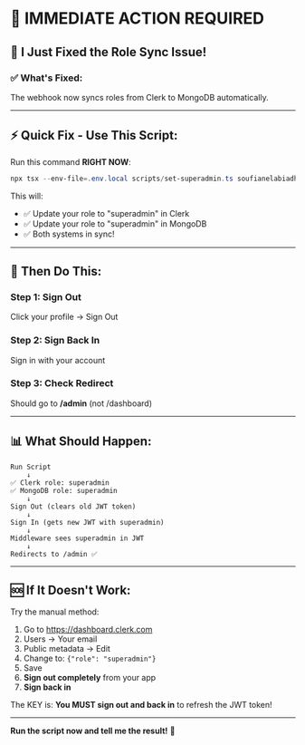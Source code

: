 # 🎯 IMMEDIATE ACTION REQUIRED

## 🔧 I Just Fixed the Role Sync Issue!

### ✅ What's Fixed:

The webhook now syncs roles from Clerk to MongoDB automatically.

---

## ⚡ Quick Fix - Use This Script:

Run this command **RIGHT NOW**:

```powershell
npx tsx --env-file=.env.local scripts/set-superadmin.ts soufianelabiadh@gmail.com
```

This will:

- ✅ Update your role to "superadmin" in Clerk
- ✅ Update your role to "superadmin" in MongoDB
- ✅ Both systems in sync!

---

## 🔑 Then Do This:

### Step 1: Sign Out

Click your profile → Sign Out

### Step 2: Sign Back In

Sign in with your account

### Step 3: Check Redirect

Should go to **/admin** (not /dashboard)

---

## 📊 What Should Happen:

```
Run Script
    ↓
✅ Clerk role: superadmin
✅ MongoDB role: superadmin
    ↓
Sign Out (clears old JWT token)
    ↓
Sign In (gets new JWT with superadmin)
    ↓
Middleware sees superadmin in JWT
    ↓
Redirects to /admin ✅
```

---

## 🆘 If It Doesn't Work:

Try the manual method:

1. Go to https://dashboard.clerk.com
2. Users → Your email
3. Public metadata → Edit
4. Change to: `{"role": "superadmin"}`
5. Save
6. **Sign out completely** from your app
7. **Sign back in**

The KEY is: **You MUST sign out and back in** to refresh the JWT token!

---

**Run the script now and tell me the result!** 🚀
